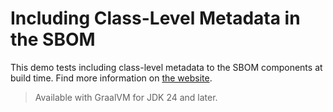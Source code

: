 # Including Class-Level Metadata in the SBOM

This demo tests including class-level metadata to the SBOM components at build time. 
Find more information on [the website](https://www.graalvm.org/jdk25/security-guide/native-image/sbom/#including-class-level-metadata-in-the-sbom).

> Available with GraalVM for JDK 24 and later.